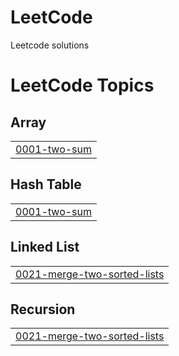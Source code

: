 # LeetCode
Leetcode solutions

<!---LeetCode Topics Start-->
# LeetCode Topics
## Array
|  |
| ------- |
| [0001-two-sum](https://github.com/JayeshPadhiar/LeetCode/tree/master/0001-two-sum) |
## Hash Table
|  |
| ------- |
| [0001-two-sum](https://github.com/JayeshPadhiar/LeetCode/tree/master/0001-two-sum) |
## Linked List
|  |
| ------- |
| [0021-merge-two-sorted-lists](https://github.com/JayeshPadhiar/LeetCode/tree/master/0021-merge-two-sorted-lists) |
## Recursion
|  |
| ------- |
| [0021-merge-two-sorted-lists](https://github.com/JayeshPadhiar/LeetCode/tree/master/0021-merge-two-sorted-lists) |
<!---LeetCode Topics End-->